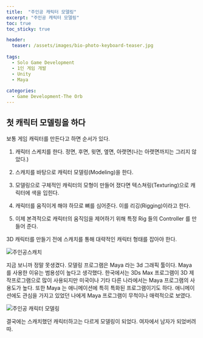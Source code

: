 ```yaml
---
title:  "주인공 캐릭터 모델링"
excerpt: "주인공 캐릭터 모델링"
toc: true
toc_sticky: true

header:
  teaser: /assets/images/bio-photo-keyboard-teaser.jpg
  
tags:
  - Solo Game Development
  - 1인 게임 개발
  - Unity
  - Maya
  
categories:
  - Game Development-The Orb
---
```

## 첫 캐릭터 모델링을 하다

보통 게임 캐릭터를 만든다고 하면 순서가 있다.

1. 캐릭터 스케치를 한다. 정면, 후면, 윗면, 옆면, 아랫면(나는 아랫면까지는 그리지 않았다.)

2. 스캐치를 바탕으로 캐릭터 모델링(Modeling)을 한다.

3. 모델링으로 구체적인 캐릭터의 모형이 만들어 졌다면 텍스쳐링(Texturing)으로 캐릭터에 색을 입힌다.

4. 캐릭터를 움직이게 해야 하므로 뼈를 심어준다. 이를 리깅(Rigging)이라고 한다.

5. 이제 본격적으로 캐릭터의 움직임을 제어하기 위해 특정 Rig 들의 Controller 를 만들어 준다. 


3D 캐릭터를 만들기 전에 스캐치를 통해 대략적인 캐릭터 형태를 잡아야 한다.

![주인공스캐치](https://user-images.githubusercontent.com/73280175/104126161-5c18cf00-539e-11eb-9688-d277965cac86.jpg)

지금 보니까 정말 못생겼다. 모델링 프로그램은 Maya 라는 3d 그래픽 툴이다. 
Maya 를 사용한 이유는 범용성이 높다고 생각했다. 한국에서는 3Ds Max 프로그램이 
3D 제작프로그램으로 많이 사용되지만 미국이나 기타 다른 나라에서는 Maya 프로그램의 사용도가 높다.
또한 Maya 는 애니메이션에 특히 특화된 프로그램이기도 하다. 애니메이션에도
관심을 가지고 있었던 나에게 Maya 프로그램이 무척이나 매력적으로 보였다. 


![주인공 캐릭터 모델링](https://user-images.githubusercontent.com/73280175/103784383-37aab300-507d-11eb-8f51-b652f6b7e2c7.png)

결국에는 스캐치했던 캐릭터하고는 다르게 모델링이 되었다. 여자에서 남자가 되었버려따.
